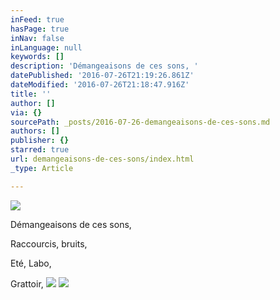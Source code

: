 ```yaml
---
inFeed: true
hasPage: true
inNav: false
inLanguage: null
keywords: []
description: 'Démangeaisons de ces sons, '
datePublished: '2016-07-26T21:19:26.861Z'
dateModified: '2016-07-26T21:18:47.916Z'
title: ''
author: []
via: {}
sourcePath: _posts/2016-07-26-demangeaisons-de-ces-sons.md
authors: []
publisher: {}
starred: true
url: demangeaisons-de-ces-sons/index.html
_type: Article

---
```

![](https://the-grid-user-content.s3-us-west-2.amazonaws.com/975829a3-c771-4161-aa94-98b082305134.jpg)

Démangeaisons de ces sons, 

Raccourcis, bruits,

Eté, Labo,

Grattoir, ![](https://the-grid-user-content.s3-us-west-2.amazonaws.com/1a91bbb5-5b80-407d-b240-dfbe5c38a9a2.jpg)
![](https://the-grid-user-content.s3-us-west-2.amazonaws.com/a5330c7a-a150-4d06-aa2f-05d31fd3ee2b.jpg)